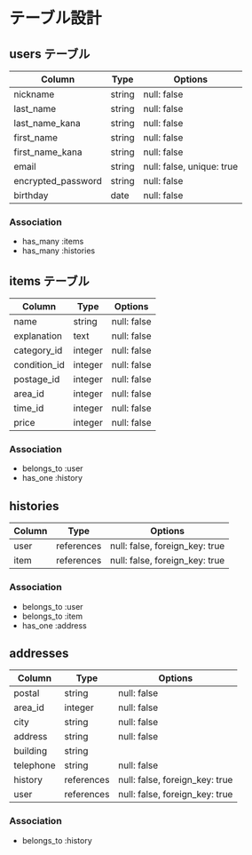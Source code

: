 # テーブル設計

## users テーブル

| Column             | Type   | Options                   |
| -----------------  | ------ | ------------------------- |
| nickname           | string | null: false               |
| last_name          | string | null: false               |
| last_name_kana     | string | null: false               |
| first_name         | string | null: false               |
| first_name_kana    | string | null: false               |
| email              | string | null: false, unique: true |
| encrypted_password | string | null: false               |
| birthday           | date   | null: false               |

### Association

- has_many :items
- has_many :histories

## items テーブル

| Column       | Type    | Options     |
| ------------ | ------- | ----------- |
| name         | string  | null: false |
| explanation  | text    | null: false |
| category_id  | integer | null: false |
| condition_id | integer | null: false |
| postage_id   | integer | null: false |
| area_id      | integer | null: false |
| time_id      | integer | null: false |
| price        | integer | null: false |

### Association

- belongs_to :user
- has_one :history

## histories

| Column | Type       | Options                        |
| -------| ---------- | ------------------------------ |
| user   | references | null: false, foreign_key: true |
| item   | references | null: false, foreign_key: true |

### Association

- belongs_to :user
- belongs_to :item
- has_one :address

## addresses

| Column        | Type       | Options                        |
| ------------- | ---------- | ------------------------------ |
| postal        | string     | null: false                    |
| area_id       | integer    | null: false                    |
| city          | string     | null: false                    |
| address       | string     | null: false                    |
| building      | string     |                                |
| telephone     | string     | null: false                    |
| history       | references | null: false, foreign_key: true |
| user          | references | null: false, foreign_key: true |

### Association

- belongs_to :history



